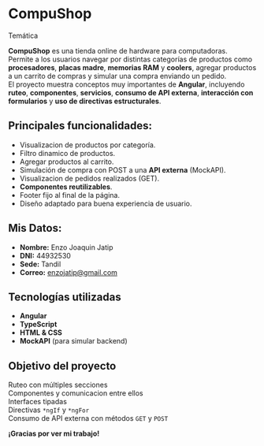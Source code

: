 # CompuShop

Temática

**CompuShop** es una tienda online de hardware para computadoras.  
Permite a los usuarios navegar por distintas categorías de productos como **procesadores**, **placas madre**, **memorias RAM** y **coolers**, agregar productos a un carrito de compras y simular una compra enviando un pedido.  
El proyecto muestra conceptos muy importantes de **Angular**, incluyendo **ruteo**, **componentes**, **servicios**, **consumo de API externa**, **interacción con formularios** y **uso de directivas estructurales**.


## Principales funcionalidades:

- Visualizacion de productos por categoría.
- Filtro dinamico de productos.
- Agregar productos al carrito.
- Simulación de compra con POST a una **API externa** (MockAPI).
- Visualizacion de pedidos realizados (GET).
- **Componentes reutilizables**.
- Footer fijo al final de la página.
- Diseño adaptado para buena experiencia de usuario.

## Mis Datos:

- **Nombre:** Enzo Joaquin Jatip
- **DNI:** 44932530
- **Sede:** Tandil
- **Correo:** enzojatip@gmail.com

## Tecnologías utilizadas

- **Angular**
- **TypeScript**
- **HTML & CSS**
- **MockAPI** (para simular backend)

## Objetivo del proyecto

Ruteo con múltiples secciones  
Componentes y comunicacion entre ellos  
Interfaces tipadas  
Directivas `*ngIf` y `*ngFor`  
Consumo de API externa con métodos `GET` y `POST`  

**¡Gracias por ver mi trabajo!**

